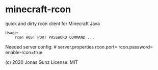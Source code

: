 # minecraft-rcon

quick and dirty rcon client for Minecraft Java

    Usage:
    	rcon HOST PORT PASSWORD COMMAND ...

Needed server config:
    # server.properties
    rcon.port=<port>
    rcon.password=<password>
    enable-rcon=true

(c) 2020 Jonas Gunz
License: MIT
